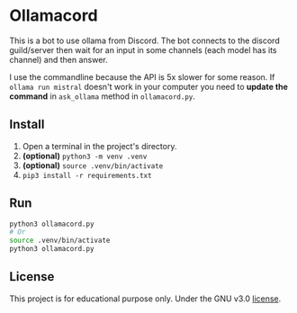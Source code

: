 # Ollamacord

This is a bot to use ollama from Discord. The bot connects to the discord guild/server then wait for an input in some channels (each model has its channel) and then answer.

I use the commandline because the API is 5x slower for some reason. If `ollama run mistral` doesn't work in your computer you need to **update the command** in `ask_ollama` method in `ollamacord.py`.

## Install

1) Open a terminal in the project's directory.
2) **(optional)** `python3 -m venv .venv`
3) **(optional)** `source .venv/bin/activate`
4) `pip3 install -r requirements.txt`

## Run

```sh
python3 ollamacord.py
# Or
source .venv/bin/activate
python3 ollamacord.py
```

## License

This project is for educational purpose only. Under the GNU v3.0 [license](LICENSE).
